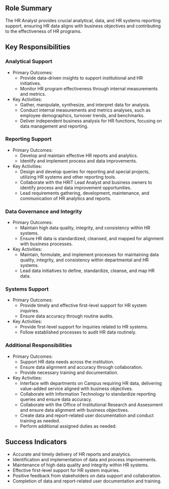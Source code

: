 ## Role Summary
The HR Analyst provides crucial analytical, data, and HR systems reporting support, ensuring HR data aligns with business objectives and contributing to the effectiveness of HR programs.

## Key Responsibilities

### Analytical Support
- Primary Outcomes:
  - Provide data-driven insights to support institutional and HR initiatives.
  - Monitor HR program effectiveness through internal measurements and metrics.
- Key Activities:
  - Gather, manipulate, synthesize, and interpret data for analysis.
  - Conduct internal measurements and metrics analyses, such as employee demographics, turnover trends, and benchmarks.
  - Deliver independent business analysis for HR functions, focusing on data management and reporting.

### Reporting Support
- Primary Outcomes:
  - Develop and maintain effective HR reports and analytics.
  - Identify and implement process and data improvements.
- Key Activities:
  - Design and develop queries for reporting and special projects, utilizing HR systems and other reporting tools.
  - Collaborate with the HRIT Lead Analyst and business owners to identify process and data improvement opportunities.
  - Lead requirements gathering, development, maintenance, and communication of HR analytics and reports.

### Data Governance and Integrity
- Primary Outcomes:
  - Maintain high data quality, integrity, and consistency within HR systems.
  - Ensure HR data is standardized, cleansed, and mapped for alignment with business processes.
- Key Activities:
  - Maintain, formulate, and implement processes for maintaining data quality, integrity, and consistency within departmental and HR systems.
  - Lead data initiatives to define, standardize, cleanse, and map HR data.

### Systems Support
- Primary Outcomes:
  - Provide timely and effective first-level support for HR system inquiries.
  - Ensure data accuracy through routine audits.
- Key Activities:
  - Provide first-level support for inquiries related to HR systems.
  - Follow established processes to audit HR data routinely.

### Additional Responsibilities
- Primary Outcomes:
  - Support HR data needs across the institution.
  - Ensure data alignment and accuracy through collaboration.
  - Provide necessary training and documentation.
- Key Activities:
  - Interface with departments on Campus requiring HR data, delivering value-added service aligned with business objectives.
  - Collaborate with Information Technology to standardize reporting queries and ensure data accuracy.
  - Collaborate with the Office of Institutional Research and Assessment and ensure data alignment with business objectives.
  - Create data and report-related user documentation and conduct training as needed.
  - Perform additional assigned duties as needed.

## Success Indicators
- Accurate and timely delivery of HR reports and analytics.
- Identification and implementation of data and process improvements.
- Maintenance of high data quality and integrity within HR systems.
- Effective first-level support for HR system inquiries.
- Positive feedback from stakeholders on data support and collaboration.
- Completion of data and report-related user documentation and training.